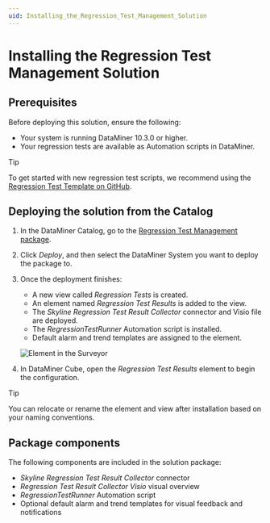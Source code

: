 ```yaml
---
uid: Installing_the_Regression_Test_Management_Solution
---
```


# Installing the Regression Test Management Solution

## Prerequisites

Before deploying this solution, ensure the following:

- Your system is running DataMiner 10.3.0 or higher.
- Your regression tests are available as Automation scripts in DataMiner.

> [!TIP]
> To get started with new regression test scripts, we recommend using the [Regression Test Template on GitHub](https://github.com/SkylineCommunications/Skyline.DataMiner.GithubTemplate.RegressionTest).

## Deploying the solution from the Catalog

1. In the DataMiner Catalog, go to the [Regression Test Management package](https://catalog.dataminer.services/details/27636bb4-e3ce-4a2a-bd28-fe514a4ac5e7).

1. Click *Deploy*, and then select the DataMiner System you want to deploy the package to.

1. Once the deployment finishes:

   - A new view called *Regression Tests* is created.
   - An element named *Regression Test Results* is added to the view.
   - The *Skyline Regression Test Result Collector* connector and Visio file are deployed.
   - The *RegressionTestRunner* Automation script is installed.
   - Default alarm and trend templates are assigned to the element.

   ![Element in the Surveyor](~/solutions/images/Regression_Test_Element_Path.png)

1. In DataMiner Cube, open the *Regression Test Results* element to begin the configuration.

> [!TIP]
> You can relocate or rename the element and view after installation based on your naming conventions.

## Package components

The following components are included in the solution package:

- *Skyline Regression Test Result Collector* connector
- *Regression Test Result Collector Visio* visual overview
- *RegressionTestRunner* Automation script
- Optional default alarm and trend templates for visual feedback and notifications
